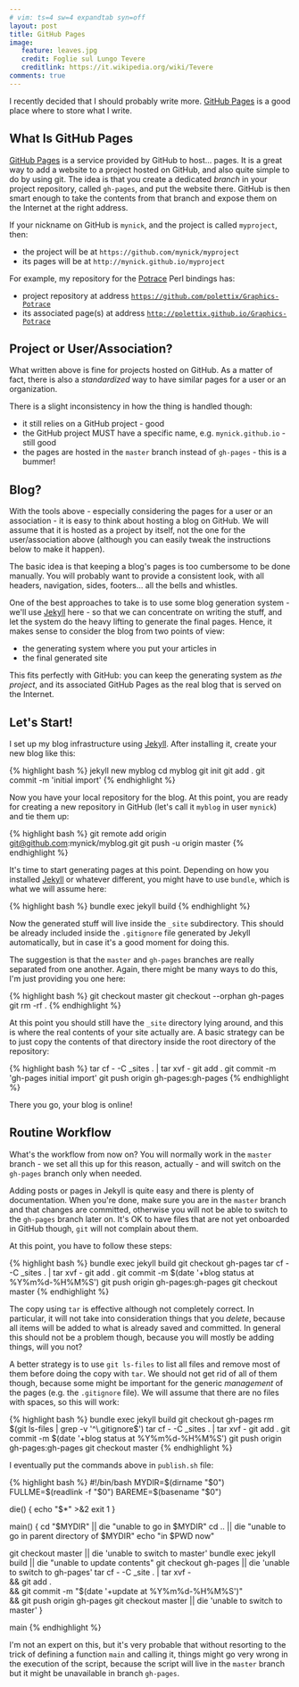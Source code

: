```yaml
---
# vim: ts=4 sw=4 expandtab syn=off
layout: post
title: GitHub Pages
image:
   feature: leaves.jpg
   credit: Foglie sul Lungo Tevere
   creditlink: https://it.wikipedia.org/wiki/Tevere
comments: true
---
```


I recently decided that I should probably write more. [GitHub Pages]
is a good place where to store what I write.

[GitHub Pages]: https://pages.github.com/

## What Is GitHub Pages

[GitHub Pages] is a service provided by GitHub to host... pages. It is
a great way to add a website to a project hosted on GitHub, and also
quite simple to do by using git. The idea is that you create a
dedicated *branch* in your project repository, called `gh-pages`, and
put the website there. GitHub is then smart enough to take the contents
from that branch and expose them on the Internet at the right address.

If your nickname on GitHub is `mynick`, and the project is called
`myproject`, then:

* the project will be at `https://github.com/mynick/myproject`
* its pages will be at `http://mynick.github.io/myproject`

For example, my repository for the [Potrace] Perl bindings has:

* project repository at address
  [`https://github.com/polettix/Graphics-Potrace`](https://github.com/polettix/Graphics-Potrace)
* its associated page(s) at address
  [`http://polettix.github.io/Graphics-Potrace`](http://polettix.github.io/Graphics-Potrace)

[Potrace]: https://github.com/polettix/Graphics-Potrace

## Project or User/Association?

What written above is fine for projects hosted on GitHub. As a matter
of fact, there is also a *standardized* way to have similar pages for
a user or an organization.

There is a slight inconsistency in how the thing is handled though:

* it still relies on a GitHub project - good
* the GitHub project MUST have a specific name, e.g.
  `mynick.github.io` - still good
* the pages are hosted in the `master` branch instead of
  `gh-pages` - this is a bummer!

## Blog?

With the tools above - especially considering the pages for a user
or an association - it is easy to think about hosting a blog on GitHub.
We will assume that it is hosted as a project by itself, not the one
for the user/association above (although you can easily tweak the
instructions below to make it happen).

The basic idea is that keeping a blog's pages is too cumbersome to
be done manually. You will probably want to provide a consistent look,
with all headers, navigation, sides, footers... all the bells and
whistles.

One of the best approaches to take is to use some blog
generation system - we'll use [Jekyll] here - so that we can concentrate
on writing the stuff, and let the system do the heavy lifting to generate
the final pages. Hence, it makes sense to consider the blog from two
points of view:

* the generating system where you put your articles in
* the final generated site

[Jekyll]: http://jekyllrb.com/

This fits perfectly with GitHub: you can keep the generating system
as *the project*, and its associated GitHub Pages as the real blog that
is served on the Internet.

## Let's Start!

I set up my blog infrastructure using [Jekyll]. After installing it,
create your new blog like this:

{% highlight bash %}
jekyll new myblog
cd myblog
git init
git add .
git commit -m 'initial import'
{% endhighlight %}

Now you have your local repository for the blog. At this point, you
are ready for creating a new repository in GitHub (let's call it
`myblog` in user `mynick`) and tie them up:

{% highlight bash %}
git remote add origin git@github.com:mynick/myblog.git
git push -u origin master
{% endhighlight %}

It's time to start generating pages at this point. Depending on how
you installed [Jekyll] or whatever different, you might have to use
`bundle`, which is what we will assume here:

{% highlight bash %}
bundle exec jekyll build
{% endhighlight %}

Now the generated stuff will live inside the `_site` subdirectory. This
should be already included inside the `.gitignore` file generated by
Jekyll automatically, but in case it's a good moment for doing this.

The suggestion is that the `master` and `gh-pages` branches are really
separated from one another. Again, there might be many ways to do this,
I'm just providing you one here:

{% highlight bash %}
git checkout master
git checkout --orphan gh-pages
git rm -rf .
{% endhighlight %}

At this point you should still have the `_site` directory lying around,
and this is where the real contents of your site actually are. A basic
strategy can be to just copy the contents of that directory inside the
root directory of the repository:

{% highlight bash %}
tar cf - -C _sites . | tar xvf -
git add .
git commit -m 'gh-pages initial import'
git push origin gh-pages:gh-pages
{% endhighlight %}

There you go, your blog is online!

## Routine Workflow

What's the workflow from now on? You will normally work in the `master`
branch - we set all this up for this reason, actually - and will switch
on the `gh-pages` branch only when needed.

Adding posts or pages in Jekyll is quite easy and there is plenty of
documentation. When you're done, make sure you are in the `master`
branch and that changes are committed, otherwise you will not be able
to switch to the `gh-pages` branch later on. It's OK to have files that
are not yet onboarded in GitHub though, `git` will not complain about
them.

At this point, you have to follow these steps:

{% highlight bash %}
bundle exec jekyll build
git checkout gh-pages
tar cf - -C _sites . | tar xvf -
git add .
git commit -m $(date '+blog status at %Y%m%d-%H%M%S')
git push origin gh-pages:gh-pages
git checkout master
{% endhighlight %}

The copy using `tar` is effective although not completely correct. In
particular, it will not take into consideration things that you *delete*,
because all items will be added to what is already saved and committed.
In general this should not be a problem though, because you will mostly
be adding things, will you not?

A better strategy is to use `git ls-files` to list all files and remove
most of them before doing the copy with `tar`. We should not get rid of
all of them though, because some might be important for the generic
*management* of the pages (e.g. the `.gitignore` file). We will assume
that there are no files with spaces, so this will work:

{% highlight bash %}
bundle exec jekyll build
git checkout gh-pages
rm $(git ls-files | grep -v '^\.gitignore$')
tar cf - -C _sites . | tar xvf -
git add .
git commit -m $(date '+blog status at %Y%m%d-%H%M%S')
git push origin gh-pages:gh-pages
git checkout master
{% endhighlight %}

I eventually put the commands above in `publish.sh` file:

{% highlight bash %}
#!/bin/bash
MYDIR=$(dirname "$0")
FULLME=$(readlink -f "$0")
BAREME=$(basename "$0")

die() {
   echo "$*" >&2
   exit 1
}

main() {
   cd "$MYDIR" || die "unable to go in $MYDIR"
   cd .. || die "unable to go in parent directory of $MYDIR"
   echo "in $PWD now"

   git checkout master || die 'unable to switch to master'
   bundle exec jekyll build || die "unable to update contents"
   git checkout gh-pages || die 'unable to switch to gh-pages'
   tar cf - -C _site . | tar xvf - \
   && git add . \
   && git commit -m "$(date '+update at %Y%m%d-%H%M%S')" \
   && git push origin gh-pages
   git checkout master || die 'unable to switch to master'
}

main
{% endhighlight %}

I'm not an expert on this, but it's very probable that without resorting to
the trick of defining a function `main` and calling it, things might go
very wrong in the execution of the script, because the script will live
in the `master` branch but it might be unavailable in branch `gh-pages`.
